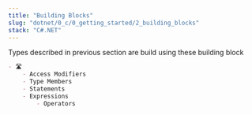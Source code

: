 ```yaml
---
title: "Building Blocks"
slug: "dotnet/0_c/0_getting_started/2_building_blocks"
stack: "C#.NET"
---
```


Types described in previous section are build using these building block

```markdown markmap
- 🛣️
    - Access Modifiers
    - Type Members
    - Statements
    - Expressions
        - Operators
```



